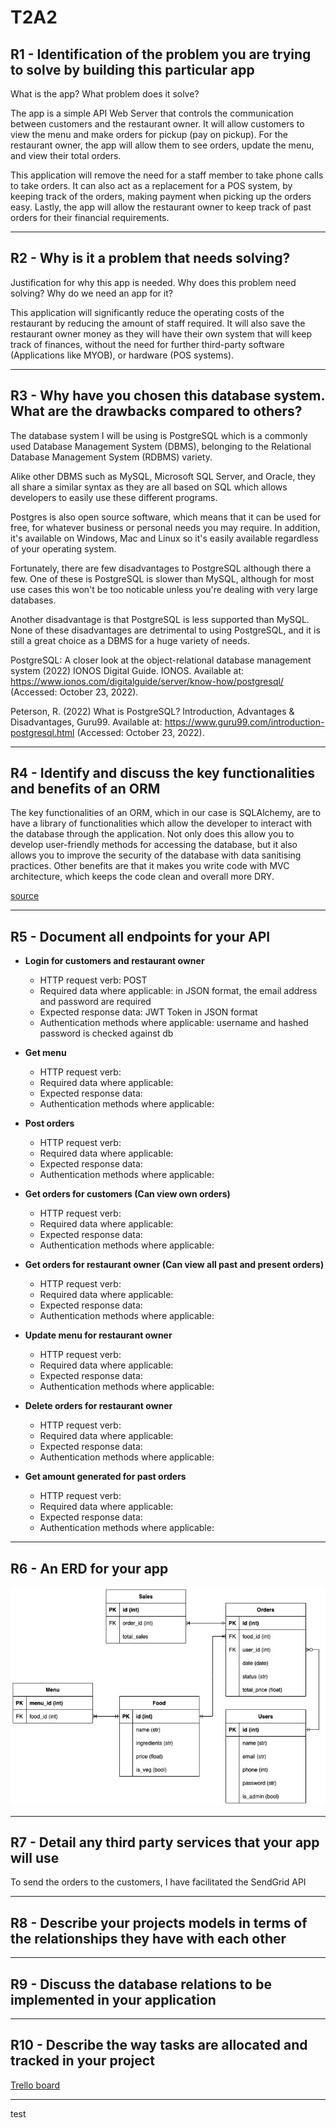 # T2A2

## R1 - Identification of the problem you are trying to solve by building this particular app

What is the app? What problem does it solve?

The app is a simple API Web Server that controls the communication between customers and the restaurant owner. It will allow customers to view the menu and make orders for pickup (pay on pickup). For the restaurant owner, the app will allow them to see orders, update the menu, and view their total orders.

This application will remove the need for a staff member to take phone calls to take orders. It can also act as a replacement for a POS system, by keeping track of the orders, making payment when picking up the orders easy. Lastly, the app will allow the restaurant owner to keep track of past orders for their financial requirements.

---

## R2 - Why is it a problem that needs solving?

Justification for why this app is needed. Why does this problem need solving? Why do we need an app for it?

This application will significantly reduce the operating costs of the restaurant by reducing the amount of staff required. It will also save the restaurant owner money as they will have their own system that will keep track of finances, without the need for further third-party software (Applications like MYOB), or hardware (POS systems).

---

## R3 - Why have you chosen this database system. What are the drawbacks compared to others?

The database system I will be using is PostgreSQL which is a commonly used Database Management System (DBMS), belonging to the Relational Database Management System (RDBMS) variety.

Alike other DBMS such as MySQL, Microsoft SQL Server, and Oracle, they all share a similar syntax as they are all based on SQL which allows developers to easily use these different programs.

Postgres is also open source software, which means that it can be used for free, for whatever business or personal needs you may require. In addition, it's available on Windows, Mac and Linux so it's easily available regardless of your operating system.

Fortunately, there are few disadvantages to PostgreSQL although there a few. One of these is PostgreSQL is slower than MySQL, although for most use cases this won't be too noticable unless you're dealing with very large databases.

Another disadvantage is that PostgreSQL is less supported than MySQL. None of these disadvantages are detrimental to using PostgreSQL, and it is still a great choice as a DBMS for a huge variety of needs.

PostgreSQL: A closer look at the object-relational database management system (2022) IONOS Digital Guide. IONOS. Available at: https://www.ionos.com/digitalguide/server/know-how/postgresql/ (Accessed: October 23, 2022).

Peterson, R. (2022) What is PostgreSQL? Introduction, Advantages & Disadvantages, Guru99. Available at: https://www.guru99.com/introduction-postgresql.html (Accessed: October 23, 2022).

---

## R4 - Identify and discuss the key functionalities and benefits of an ORM

The key functionalities of an ORM, which in our case is SQLAlchemy, are to have a library of functionalities which allow the developer to interact with the database through the application. Not only does this allow you to develop user-friendly methods for accessing the database, but it also allows you to improve the security of the database with data sanitising practices. Other benefits are that it makes you write code with MVC architecture, which keeps the code clean and overall more DRY.

[source](https://stackoverflow.com/questions/1279613/what-is-an-orm-how-does-it-work-and-how-should-i-use-one)

---

## R5 - Document all endpoints for your API

* **Login for customers and restaurant owner**
  * HTTP request verb: POST
  * Required data where applicable: in JSON format, the email address and password are required
  * Expected response data: JWT Token in JSON format
  * Authentication methods where applicable: username and hashed password is checked against db

* **Get menu**
  * HTTP request verb:
  * Required data where applicable:
  * Expected response data:
  * Authentication methods where applicable:

* **Post orders**
  * HTTP request verb:
  * Required data where applicable:
  * Expected response data:
  * Authentication methods where applicable:

* **Get orders for customers (Can view own orders)**
  * HTTP request verb:
  * Required data where applicable:
  * Expected response data:
  * Authentication methods where applicable:

* **Get orders for restaurant owner (Can view all past and present orders)**
  * HTTP request verb:
  * Required data where applicable:
  * Expected response data:
  * Authentication methods where applicable:

* **Update menu for restaurant owner**
  * HTTP request verb:
  * Required data where applicable:
  * Expected response data:
  * Authentication methods where applicable:

* **Delete orders for restaurant owner**
  * HTTP request verb:
  * Required data where applicable:
  * Expected response data:
  * Authentication methods where applicable:

* **Get amount generated for past orders**
  * HTTP request verb:
  * Required data where applicable:
  * Expected response data:
  * Authentication methods where applicable:

---

## R6 - An ERD for your app

![ERD](docs/ERD.jpg)

---

## R7 - Detail any third party services that your app will use

To send the orders to the customers, I have facilitated the SendGrid API

---

## R8 - Describe your projects models in terms of the relationships they have with each other

---

## R9 - Discuss the database relations to be implemented in your application

---

## R10 - Describe the way tasks are allocated and tracked in your project

[Trello board](https://trello.com/invite/b/LsTz9le2/ATTIcb57bcfce81384249b7ec8371ced357b990C3768/t2a2-kanban)

---
test